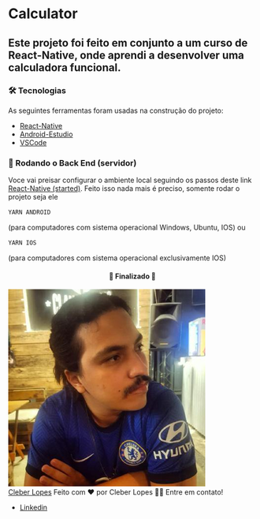 # Calculator

## Este projeto foi feito em conjunto a um curso de React-Native, onde aprendi a desenvolver uma calculadora funcional.

### 🛠 Tecnologias

As seguintes ferramentas foram usadas na construção do projeto:

- [React-Native](https://reactnative.dev)
- [Android-Estudio](https://developer.android.com/studio)
- [VSCode](https://code.visualstudio.com)

### 🎲 Rodando o Back End (servidor)

Voce vai preisar configurar o ambiente local seguindo os passos deste link <a href='https://reactnative.dev/docs/environment-setup'>React-Native (started)</a>.
Feito isso nada mais é preciso, somente rodar o projeto seja ele

```bash
YARN ANDROID
```

(para computadores com sistema operacional Windows, Ubuntu, IOS)
ou

```bash
YARN IOS
```

(para computadores com sistema operacional exclusivamente IOS)

<h4 align="center"> 
	🚧  Finalizado  🚧
</h4>

<img src='src/img/eu.png'/><br/>
<a href='https://github.com/CleberLopess'>Cleber Lopes</a>
Feito com ❤️ por Cleber Lopes 👋🏽 Entre em contato!

- [Linkedin](https://www.linkedin.com/in/cleber-lopes-a72241151/)
